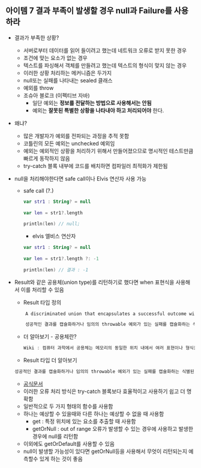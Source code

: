 ## 아이템 7 결과 부족이 발생할 경우 null과 Failure를 사용하라
- 결과가 부족한 상황?
  - 서버로부터 데이터를 읽어 들이려고 했는데 네트워크 오류로 받지 못한 경우
  - 조건에 맞는 요소가 없는 경우
  - 텍스트를 파싱해서 객체를 만들려고 했는데 텍스트의 형식이 맞지 않는 경우
  - 이러한 상황 처리하는 메커니즘은 두가지
  - null또는 실패를 나타내는 sealed 클래스
  - 예외를 throw
  - 조슈아 블로크 (이펙티브 자바)
    - 일단 예외는 **정보를 전달하는 방법으로 사용해서는 안됨**
    - 예외는 **잘못된 특별한 상황을 나타내야 하고 처리되어야** 한다.
- 왜냐?
  - 많은 개발자가 예외를 전파되는 과정을 추적 못함
  - 코틀린의 모든 예외는 unchecked 예외임
  - 예외는 예외적인 상황을 처리하기 위해서 만들어졌으므로 명시적인 테스트만큼 빠르게 동작하지 않음
  - try-catch 블록 내부에 코드를 배치하면 컴파일러 최적화가 제한됨
- null을 처리해야한다면 safe call이나 Elvis 연산자 사용 가능
  - safe call (?.)
        
    ```kotlin
    var str1 : String? = null
        
    var len = str1?.length
        
    println(len) // null;
    ```
        
    - elvis 엘비스 연산자
        
    ```kotlin
    var str1 : String? = null
        
    var len = str1?.length ?: -1
        
    println(len) // 결과 : -1
    ```
        
- Result와 같은 공용체(union type)를 리턴하기로 했다면 when 표현식을 사용해서 이를 처리할 수 있음
    - Result 타입 정의
        
    ```kotlin
        A discriminated union that encapsulates a successful outcome with a value of type T or a failure with an arbitrary Throwable exception.
    ```
        
    ```kotlin
        성공적인 결과를 캡슐화하거나 임의의 throwable 예외가 있는 실패를 캡슐화하는 식별된 공용체(discriminated union)입니다.
    ```
        
    - 더 알아보기 - 공용체란?
        
        ```kotlin
        Wiki : 컴퓨터 과학에서 공용체는 메모리의 동일한 위치 내에서 여러 표현이나 형식을 가질 수 있는 값입니다.
        ```
            
    - Result 타입 더 알아보기
    
    ```kotlin
    성공적인 결과를 캡슐화하거나 임의의 throwable 예외가 있는 실패를 캡슐화하는 식별된 공용체입니다.
    ```
    
    - [공식문서](https://kotlinlang.org/api/latest/jvm/stdlib/kotlin/-result/)
    - 이러한 오류 처리 방식은 try-catch 블록보다 효율적이고 사용하기 쉽고 더 명확함
    - 일반적으로 두 가지 형태의 함수를 사용함
    - 하나는 예상할 수 있을때와 다른 하나는 예상할 수 없을 때 사용함
        - get : 특정 위치에 있는 요소를 추출할 때 사용함
        - getOrNull : out of range 오류가 발생할 수 있는 경우에 사용하고 발생한 경우에 null를 리턴함
    - 이외에도 getOrDefault를 사용할 수 있음
    - null이 발생할 가능성이 있다면 getOrNull등을 사용해서 무엇이 리턴되는지 예측할수 있게 하는 것이 좋음
